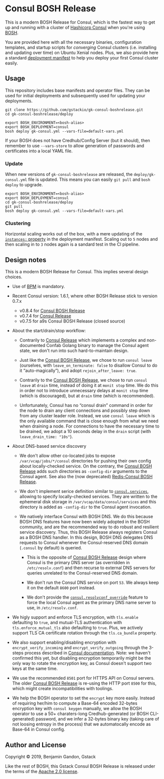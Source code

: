 # Consul BOSH Release

This is a modern BOSH Release for Consul, which is the fastest way to get up
and running with a cluster of [Hashicorp Consul][hashicorp_consul] when you're
using [BOSH][bosh_io].

You are provided here with all the necessary binaries, configuration
templates, and startup scripts for _converging_ Consul clusters (i.e.
installing and updating over time) on Ubuntu Xenial nodes. Plus, we also
provide here a standard [deployment manifest][depl_manifest] to help you
deploy your first Consul cluster easily.

[bosh_io]: https://bosh.io/
[hashicorp_consul]: https://www.consul.io/
[depl_manifest]: ./deploy/gk-consul.yml



## Usage

This repository includes base manifests and operator files. They can be used
for initial deployments and subsequently used for updating your deployments.

```
git clone https://github.com/gstackio/gk-consul-boshrelease.git
cd gk-consul-boshrelease/deploy

export BOSH_ENVIRONMENT=<bosh-alias>
export BOSH_DEPLOYMENT=consul
bosh deploy gk-consul.yml --vars-file=default-vars.yml
```

If your BOSH does not have Credhub/Config Server (but it should), then
remember to use `--vars-store` to allow generation of passwords and
certificates into a local YAML file.



### Update

When new versions of `gk-consul-boshrelease` are released, the
`deploy/gk-consul.yml` file is updated. This means you can easily `git pull`
and `bosh deploy` to upgrade.

```
export BOSH_ENVIRONMENT=<bosh-alias>
export BOSH_DEPLOYMENT=consul
cd gk-consul-boshrelease/deploy
git pull
bosh deploy gk-consul.yml --vars-file=default-vars.yml
```



### Clustering

Horizontal scaling works out of the box, with a mere updating of the
[`instances:` property][instances_prop] in the deployment manifest. Scaling
out to `5` nodes and then scaling in to `3` nodes again is a sandard test in
the CI pipeline.

[instances_prop]: ./deploy/gk-consul.yml#L6



## Design notes

This is a modern BOSH Release for Consul. This implies several design choices.

- Use of [BPM][bpm_doc] is mandatory.

- Recent Consul version: 1.6.1, where other BOSH Release stick to version 0.7.x
  - v0.8.4 for [Consul BOSH Release][consul_boshrelease]
  - v0.7.4 for [Consul Release][consul_release]
  - v0.7.5 for a9s Consul BOSH Release (closed source)

- About the start/drain/stop workflow:

  - Contrarily to [Consul Release][consul_release] which implements a complex
    and non-documented Confab Golang binary to manage the Consul agent state,
    we don't run into such hard-to-maintain design.

  - Just like the [Consul BOSH Release][consul_boshrelease], we chose to run
    `consul leave` (ourselves, with `leave_on_terminate: false` to disallow
    Consul to do it “auto-magically”), and adopt `rejoin_after_leave: true`.

  - Contrarily to the [Consul BOSH Release][consul_boshrelease], we chose to
    run `consul leave` at `drain` time, instead of doing it at `monit stop`
    time. We do this in order not to introduce unnecessary delays at
    `monit stop` time (which is discouraged), but at `drain` time (which is
    recommended).

  - Unfortunately, Consul has no “consul drain” command in order for the node
    to drain any client connections and possibly step down from any cluster
    leader role. Instead, we use `consul leave` which is the only available
    command that is close enough from what we need when draining a node. For
    connections to have the necessary time to be drained, we adopt a 10
    seconds delay in the `drain` script (with `leave_drain_time: "10s"`).

- About DNS-based service discovery

  - We don't allow other co-located jobs to expose `/var/vcap/jobs/*/consul`
    directories for pushing their own config about locally-checked service. On
    the contrary, the [Consul BOSH Release][consul_boshrelease] adds such
    directories as `-config-dir` arguments to the Consul agent. See also the
    (now deprecated) [Redis-Consul BOSH Release][redis_consul_boshrelease].

  - We don't implement serice definition similar to
    [`consul.services`][consul_services], allowing to specify locally-checked
    services. They are written to the ephemeral disk storage in
    `/var/vcap/data/consul/services` and this directory is added as
    `-config-dir` to the Consul agent invocation.

  - We natively interface Consul with BOSH DNS. We do this because BOSH DNS
    features have now been widely adopted in the BOSH community, and are the
    recommended way to do robust and resilient service discovery. Thus, this
    BOSH Release always registers Consul as a BOSH DNS handler. In this
    design, BOSH DNS delegates DNS requests to Consul whenever the
    Consul-reserved DNS domain (`.consul` by default) is queried.

    - This is the opposite of [Consul BOSH Release][consul_boshrelease] design
      where Consul is the primary DNS server (as overridden in
      `/etc/resolv.conf`) and then recurse to external DNS servers for queries
      unrelated to the Consul-reserved DNS domain.

    - We don't run the Consul DNS service on port `53`. We always keep it on
      the default `8600` port instead.

    - We don't provide the
      [`consul.resolvconf_override`][consul_resolvconf_override] feature to
      force the local Consul agent as the primary DNS name server to use, in
      `/etc/resolv.conf`.

- We higly support and enforce TLS encryption, with `tls.enable` defaulting to
  `true`, and mutual-TLS authentication with `tls.enforce_mutual_tls` also
  defaulting to `true`. Plus, we actively support TLS CA certificate rotation
  through the `tls.ca_bundle` property.

- We also support enabling/disabling encryption with `encrypt_verify_incoming`
  and `encrypt_verify_outgoing` through the 3-steps process described in
  [Consul documentation][enable_encrypt_existing_cluster]. Note: we haven't
  confirmed this yet, but disabling encryption temporarily might be the only
  way to rotate the encryption key, as Consul doesn't support two keys at the
  same time.

- We use the recommended `8501` port for HTTPS API on Consul servers. The
  older [Consul BOSH Release][consul_boshrelease] is re-using the HTTP port
  `8500` for this, which might create incompatibilities with toolings.

- We help the BOSH operator to set the `encrypt` key more easily. Instead of
  requiring her/him to compute a Base-64 encoded 32-bytes encryption key with
  `consul keygen` manually, we allow the BOSH operator to use a 50+
  charaters-long Credhub-generated (or BOSH CLI-generated) password, and we
  infer a 32-bytes binary key (taking care of not loosing entropy in the
  process) that we automatocally encode as Base-64 in Consul config.

[bpm_doc]: https://bosh.io/docs/bpm/bpm/
[consul_boshrelease]: https://bosh.io/releases/github.com/cloudfoundry-community/consul-boshrelease
[consul_release]: https://bosh.io/releases/github.com/cloudfoundry-incubator/consul-release
[consul_services]: https://github.com/cloudfoundry-community/consul-boshrelease/blob/master/jobs/consul/spec#L72-L73
[consul_resolvconf_override]: https://github.com/cloudfoundry-community/consul-boshrelease/blob/master/jobs/consul/spec#L36-L38
[redis_consul_boshrelease]: https://github.com/cloudfoundry-community-attic/redis-consul-boshrelease
[enable_encrypt_existing_cluster]: https://learn.hashicorp.com/consul/security-networking/agent-encryption#enable-on-an-existing-cluster



## Author and License

Copyright © 2019, Benjamin Gandon, Gstack

Like the rest of BOSH, this Gstack Consul BOSH Release is released under the
terms of the [Apache 2.0 license](http://www.apache.org/licenses/LICENSE-2.0).
